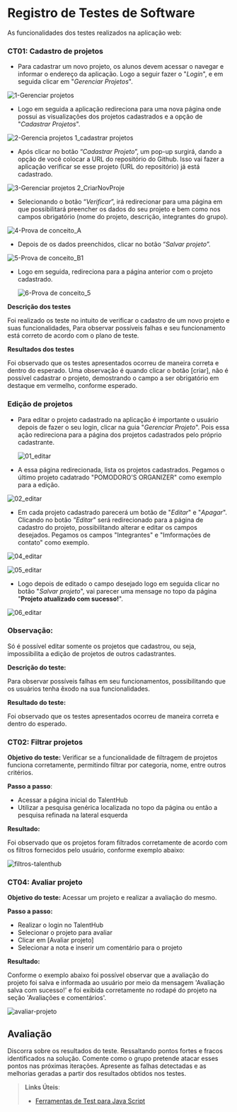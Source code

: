 # Registro de Testes de Software

As funcionalidades dos testes realizados na aplicação web:

### CT01: **Cadastro de projetos**

- Para cadastrar um novo projeto, os alunos devem acessar o navegar e informar o endereço da aplicação. Logo a seguir fazer o "*Login*", e em seguida clicar em "*Gerenciar Projetos*".

![1-Gerenciar projetos](https://github.com/ICEI-PUC-Minas-PMV-ADS/pmv-ads-2024-1-e2-proj-int-t8-pmv-ads-2024-1-e2-talenthub/assets/144956029/ea849963-ab22-49fb-88b6-18634f2b6bf7)

- Logo em seguida a aplicação redireciona para uma nova página onde possui as visualizações dos projetos cadastrados e a opção de "*Cadastrar Projetos*".

![2-Gerencia projetos 1_cadastrar projetos](https://github.com/ICEI-PUC-Minas-PMV-ADS/pmv-ads-2024-1-e2-proj-int-t8-pmv-ads-2024-1-e2-talenthub/assets/144956029/43cdd5c8-efba-45ef-82f5-57e4469bf68b)

- Após clicar no botão “*Cadastrar Projeto*”, um pop-up surgirá, dando a opção de você colocar a URL do repositório do Github. Isso vai fazer a aplicação verificar se esse projeto (URL do repositório) já está cadastrado. 

![3-Gerenciar projetos 2_CriarNovProje](https://github.com/ICEI-PUC-Minas-PMV-ADS/pmv-ads-2024-1-e2-proj-int-t8-pmv-ads-2024-1-e2-talenthub/assets/144956029/e4c112bf-ef73-4d1b-a47d-cf7543b7d198)

- Selecionando o botão “*Verificar*”, irá redirecionar para uma página em que possibilitará preencher os dados do seu projeto
e bem como nos campos obrigatório (nome do projeto, descrição, integrantes do grupo).

![4-Prova de conceito_A](https://github.com/ICEI-PUC-Minas-PMV-ADS/pmv-ads-2024-1-e2-proj-int-t8-pmv-ads-2024-1-e2-talenthub/assets/144956029/92f4a39c-5f53-4972-ae46-1c5d9aaa6f3d)

- Depois de os dados preenchidos, clicar no botão “*Salvar projeto*”.

![5-Prova de conceito_B1](https://github.com/ICEI-PUC-Minas-PMV-ADS/pmv-ads-2024-1-e2-proj-int-t8-pmv-ads-2024-1-e2-talenthub/assets/144956029/8b0936ae-bef1-48c7-8949-ab042df18334)

- Logo em seguida, redireciona para a página anterior com o projeto cadastrado.

  ![6-Prova de conceito_5](https://github.com/ICEI-PUC-Minas-PMV-ADS/pmv-ads-2024-1-e2-proj-int-t8-pmv-ads-2024-1-e2-talenthub/assets/144956029/952af900-f027-4126-9619-232b21845637)

**Descrição dos testes**

Foi realizado os teste no intuito de verificar o cadastro de um novo projeto e suas funcionalidades, Para observar possíveis falhas e seu funcionamento está correto de acordo com o plano de teste. 

**Resultados dos testes**

Foi observado que os testes apresentados ocorreu de maneira correta e dentro do esperado. Uma observação é 
quando clicar o botão [criar], não é possível cadastrar o projeto, demostrando o campo a ser obrigatório em 
destaque em vermelho, conforme esperado.

### **Edição de projetos**

- Para editar o projeto cadastrado na aplicação é importante o usuário depois de fazer o seu login, clicar na guia "*Gerenciar Projeto*". Pois essa ação redireciona para a página dos projetos cadastrados pelo próprio cadastrante.

  ![01_editar](https://github.com/ICEI-PUC-Minas-PMV-ADS/pmv-ads-2024-1-e2-proj-int-t8-pmv-ads-2024-1-e2-talenthub/assets/144956029/1ea6ba6b-d781-453b-bb8d-f1919fcb2471)

- A essa página redirecionada, lista os projetos cadastrados. Pegamos o último projeto cadatrado "POMODORO'S ORGANIZER" como exemplo para a edição.

![02_editar](https://github.com/ICEI-PUC-Minas-PMV-ADS/pmv-ads-2024-1-e2-proj-int-t8-pmv-ads-2024-1-e2-talenthub/assets/144956029/ee7b3a25-355c-4b9a-96f4-b8aa73aaa224)

- Em cada projeto cadastrado parecerá um botão de "*Editar*" e "*Apagar*". Clicando no botão *"Editar*" será redirecionado para a página de cadastro do projeto, possibilitando alterar e editar os campos desejados. Pegamos os campos "Integrantes" e "Imformações de contato" como exemplo.

![04_editar](https://github.com/ICEI-PUC-Minas-PMV-ADS/pmv-ads-2024-1-e2-proj-int-t8-pmv-ads-2024-1-e2-talenthub/assets/144956029/476efd3a-9001-44ce-97bd-fa89a6bafc62)

![05_editar](https://github.com/ICEI-PUC-Minas-PMV-ADS/pmv-ads-2024-1-e2-proj-int-t8-pmv-ads-2024-1-e2-talenthub/assets/144956029/abe5b028-d369-416b-a2db-ebf91fc9b61b)

- Logo depois de editado o campo desejado logo em seguida clicar no botão "*Salvar projeto*", vai parecer uma mensage no topo da página "**Projeto atualizado com sucesso!**".

 ![06_editar](https://github.com/ICEI-PUC-Minas-PMV-ADS/pmv-ads-2024-1-e2-proj-int-t8-pmv-ads-2024-1-e2-talenthub/assets/144956029/4cadf05c-7d39-40a9-ab61-582dd63c85c6)

### Observação:
   Só é possível editar somente os projetos que cadastrou, ou seja, impossibilita a edição de projetos de outros cadastrantes.
    
**Descrição do teste:**

  Para observar possíveis falhas em seu funcionamentos, possibilitando que os usuários tenha êxodo na sua funcionalidades.

**Resultado do teste:**

  Foi observado que os testes apresentados ocorreu de maneira correta e dentro do esperado.

### CT02: **Filtrar projetos**

**Objetivo do teste:** Verificar se a funcionalidade de filtragem de projetos funciona corretamente, permitindo filtrar por categoria, nome, entre outros critérios.

**Passo a passo**:
- Acessar a página inicial do TalentHub
- Utilizar a pesquisa genérica localizada no topo da página ou então a pesquisa refinada na lateral esquerda

**Resultado:**

Foi observado que os projetos foram filtrados corretamente de acordo com os filtros fornecidos pelo usuário, conforme exemplo abaixo:

![filtros-talenthub](https://github.com/ICEI-PUC-Minas-PMV-ADS/pmv-ads-2024-1-e2-proj-int-t8-pmv-ads-2024-1-e2-talenthub/assets/56805870/8a010940-b120-48a2-8881-0cfe15511407)

### CT04: **Avaliar projeto**

**Objetivo do teste:**  Acessar um projeto e realizar a avaliação do mesmo.

**Passo a passo:**
- Realizar o login no TalentHub
- Selecionar o projeto para avaliar
- Clicar em [Avaliar projeto]
- Selecionar a nota e inserir um comentário para o projeto

**Resultado:**

Conforme o exemplo abaixo foi possível observar que a avaliação do projeto foi salva e informada ao usuário por meio da mensagem 'Avaliação salva com sucesso!' e foi exibida corretamente no rodapé do projeto na seção 'Avaliações e comentários'.

![avaliar-projeto](https://github.com/ICEI-PUC-Minas-PMV-ADS/pmv-ads-2024-1-e2-proj-int-t8-pmv-ads-2024-1-e2-talenthub/assets/56805870/6efcc35f-cc80-42d5-816c-1fe30935d1f9)


## Avaliação

Discorra sobre os resultados do teste. Ressaltando pontos fortes e fracos identificados na solução. Comente como o grupo pretende atacar esses pontos nas próximas iterações. Apresente as falhas detectadas e as melhorias geradas a partir dos resultados obtidos nos testes.

> **Links Úteis**:
> - [Ferramentas de Test para Java Script](https://geekflare.com/javascript-unit-testing/)
